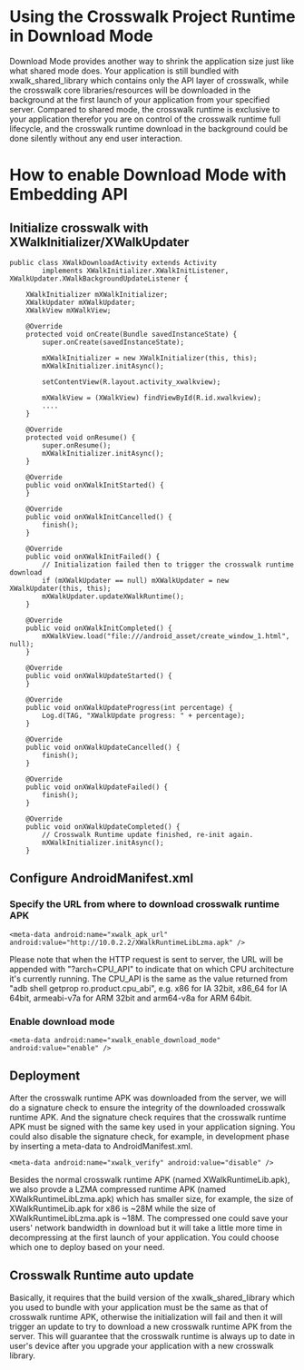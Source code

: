 # Using the Crosswalk Project Runtime in Download Mode

Download Mode provides another way to shrink the application size just like what shared mode does. Your application is still bundled with xwalk_shared_library which contains only the API layer of crosswalk, while the crosswalk core libraries/resources will be downloaded in the background at the first launch of your application from your specified server. Compared to shared mode, the crosswalk runtime is exclusive to your application therefor you are on control of the crosswalk runtime full lifecycle, and the crosswalk runtime download in the background could be done silently without any end user interaction.

# How to enable Download Mode with Embedding API

## Initialize crosswalk with XWalkInitializer/XWalkUpdater

```
public class XWalkDownloadActivity extends Activity
        implements XWalkInitializer.XWalkInitListener, XWalkUpdater.XWalkBackgroundUpdateListener {

    XWalkInitializer mXWalkInitializer;
    XWalkUpdater mXWalkUpdater;
    XWalkView mXWalkView;

    @Override
    protected void onCreate(Bundle savedInstanceState) {
        super.onCreate(savedInstanceState);

        mXWalkInitializer = new XWalkInitializer(this, this);
        mXWalkInitializer.initAsync();

        setContentView(R.layout.activity_xwalkview);

        mXWalkView = (XWalkView) findViewById(R.id.xwalkview);
        ....
    }

    @Override
    protected void onResume() {
        super.onResume();
        mXWalkInitializer.initAsync();
    }

    @Override
    public void onXWalkInitStarted() {
    }

    @Override
    public void onXWalkInitCancelled() {
        finish();
    }

    @Override
    public void onXWalkInitFailed() {
        // Initialization failed then to trigger the crosswalk runtime download
        if (mXWalkUpdater == null) mXWalkUpdater = new XWalkUpdater(this, this);
        mXWalkUpdater.updateXWalkRuntime();
    }

    @Override
    public void onXWalkInitCompleted() {
        mXWalkView.load("file:///android_asset/create_window_1.html", null);
    }

    @Override
    public void onXWalkUpdateStarted() {
    }

    @Override
    public void onXWalkUpdateProgress(int percentage) {
        Log.d(TAG, "XWalkUpdate progress: " + percentage);
    }

    @Override
    public void onXWalkUpdateCancelled() {
        finish();
    }

    @Override
    public void onXWalkUpdateFailed() {
        finish();
    }

    @Override
    public void onXWalkUpdateCompleted() {
        // Crosswalk Runtime update finished, re-init again.
        mXWalkInitializer.initAsync();
    }
```

## Configure AndroidManifest.xml

### Specify the URL from where to download crosswalk runtime APK
```
<meta-data android:name="xwalk_apk_url" android:value="http://10.0.2.2/XWalkRuntimeLibLzma.apk" />
```
Please note that when the HTTP request is sent to server, the URL will be appended with "?arch=CPU_API" to indicate that on which CPU architecture it's currently running.
The CPU_API is the same as the value returned from "adb shell getprop ro.product.cpu_abi", e.g. x86 for IA 32bit, x86_64 for IA 64bit, armeabi-v7a for ARM 32bit and arm64-v8a for ARM 64bit.

### Enable download mode
```
<meta-data android:name="xwalk_enable_download_mode" android:value="enable" />
```

## Deployment
After the crosswalk runtime APK was downloaded from the server, we will do a signature check to ensure the integrity of the downloaded crosswalk runtime APK. And the signature check requires that the crosswalk runtime APK must be signed with the same key used in your application signing. You could also disable the signature check, for example, in development phase by inserting a meta-data to AndroidManifest.xml.
```
<meta-data android:name="xwalk_verify" android:value="disable" />
```
Besides the normal crosswalk runtime APK (named XWalkRuntimeLib.apk), we also provde a LZMA compressed runtime APK (named XWalkRuntimeLibLzma.apk) which has smaller size, for example, the size of XWalkRuntimeLib.apk for x86 is ~28M while the size of XWalkRuntimeLibLzma.apk is ~18M. The compressed one could save your users' network bandwidth in download but it will take a little more time in decompressing at the first launch of your application. You could choose which one to deploy based on your need.

## Crosswalk Runtime auto update
Basically, it requires that the build version of the xwalk_shared_library which you used to bundle with your application must be the same as that of crosswalk runtime APK, otherwise the initialization will fail and then it will trigger an update to try to download a new crosswalk runtime APK from the server. This will guarantee that the crosswalk runtime is always up to date in user's device after you upgrade your application with a new crosswalk library. 

